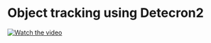 # Object tracking using Detecron2
[![Watch the video](https://atharvamusale.medium.com/vehicle-tracking-and-counting-using-yolov3-and-deep-sort-f43d1c66c7c6)](https://drive.google.com/file/d/15gqcbG68U5tm4gbGXZMY7hm6HKVMfcsS/view?usp=sharing)
